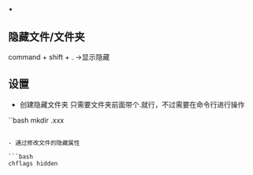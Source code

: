 # .
## 隐藏文件/文件夹

command + shift + . ->显示隐藏

## 设置

- 创建隐藏文件夹 只需要文件夹前面带个.就行，不过需要在命令行进行操作

``bash
mkdir .xxx
```

- 通过修改文件的隐藏属性

```bash
chflags hidden 
```
